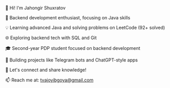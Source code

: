 👋 Hi! I'm Jahongir Shuxratov

🚀 Backend development enthusiast, focusing on Java skills

💡 Learning advanced Java and solving problems on LeetCode (92+ solved)

🌐 Exploring backend tech with SQL and Git

🎓 Second-year PDP student focused on backend development

📌 Building projects like Telegram bots and ChatGPT-style apps

💬 Let's connect and share knowledge!

📫 Reach me at: tvajoyibgoya@gmail.com
